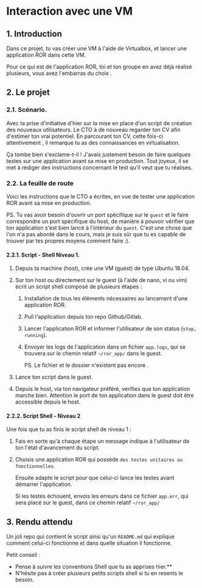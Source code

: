 # Interaction avec une VM

## 1. Introduction
Dans ce projet, tu vas créer une VM à l'aide de Virtualbox, et lancer une application ROR dans cette VM.

Pour ce qui est de l'application ROR, toi et ton groupe en avez déjà réalisé plusieurs, vous avez l'embarras du choix <emoji>.

## 2. Le projet
### 2.1. Scénario.
Avec ta prise d'initiative d'hier sur la mise en place d'un script de création des nouveaux utilisateurs. 
Le CTO à de nouveau regarder ton CV afin d'estimer ton vrai potentiel. 
En parcourant ton CV, cette fois-ci attentivement <emoji>, il remarque tu as des connaissances en virtualisation.

Ça tombe bien s'exclame-t-il ! J'avais justement besoin de faire quelques testes sur une application avant sa mise en production.
Tout joyeux, il se met à rédiger des instructions concernant le test qu'il veut que tu réalises. <emoji>


### 2.2. La feuille de route
Voici les instructions que le CTO a écrites, en vue de tester une application ROR avant sa mise en production.

PS. Tu vas avoir besoin d'ouvrir un port spécifique sur le `guest` et le faire correspondre un port spécifique du host, de manière à pouvoir 
vérifier que ton application s'est bien lancé à l'intérieur du `guest`.
C'est une chose que l'on n'a pas abordé dans le cours,
mais je suis sûr que tu es capable de trouver par tes propres moyens comment faire :).

#### 2.2.1. Script - Shell Niveau 1.
1. Depuis ta machine (host), crée une VM (guest) de type Ubuntu 18.04.


2. Sur ton host ou directement sur le guest (à l'aide de nano, vi ou vim) écrit un script shell composé de plusieurs étapes :
   1. Installation de tous les éléments nécessaires au lancement d'une application ROR.
   2. Pull l'application depuis ton repo Github/Gitlab.
   3. Lancer l'application ROR et informer l'utilisateur de son status (`stop, running`).
   4. Envoyer les logs de l'application dans un fichier `app.logs`, qui se trouvera sur le chemin relatif `~/ror_app/` dans le guest. 
      
      PS. Le fichier et le dossier n'existent pas encore <emoji>.
   
  
3. Lance ton script dans le guest.


4. Depuis le host, via ton navigateur préféré, verifies que ton application marche bien.
   <emoji> Attention le port de ton application dans le guest doit être accessible depuis le host.


#### 2.2.2. Script Shell - Niveau 2
Une fois que tu as finis le script shell de niveau 1 :

1. Fais en sorte qu'à chaque étape un message indique à l'utilisateur de ton l'état d'avancement du script.

2. Choisis une application ROR qui possède `des testes unitaires ou fonctionnelles`. 

   Ensuite adapte le script pour que celui-ci lance les testes avant démarrer l'application.

   Si les testes échouent, envois les erreurs dans ce fichier `app.err`, qui sera placé sur le guest, dans ce chemin relatif `~/ror_app/`


## 3. Rendu attendu
Un joli repo qui contient le script ainsi qu'un `README.md` qui explique comment celui-ci fonctionne et dans quelle situation il fonctionne. 

Petit conseil : 
- Pense à suivre les conventions Shell que tu as apprises hier.**
- N'hésite pas à créer plusieurs petits scripts shell si tu en resents le besoin.
